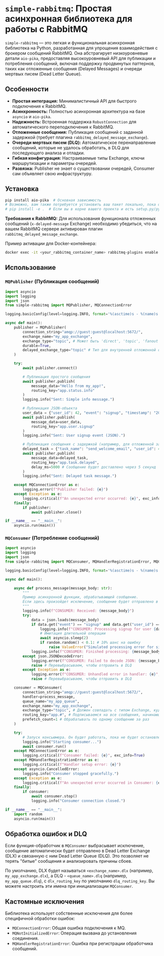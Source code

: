 # `simple-rabbitmq`: Простая асинхронная библиотека для работы с RabbitMQ

`simple-rabbitmq` — это легкая и функциональная асинхронная библиотека на Python, разработанная для упрощения взаимодействия с брокером сообщений RabbitMQ. Она абстрагирует низкоуровневые детали `aio-pika`, предоставляя высокоуровневый API для публикации и потребления сообщений, включая поддержку продвинутых паттернов, таких как отложенные сообщения (Delayed Messages) и очереди мертвых писем (Dead Letter Queue).

## Особенности

*   **Простая интеграция:** Минималистичный API для быстрого подключения к RabbitMQ.
*   **Асинхронность:** Полностью асинхронная архитектура на базе `asyncio` и `aio-pika`.
*   **Надежность:** Встроенная поддержка `RobustConnection` для автоматического переподключения к RabbitMQ.
*   **Отложенные сообщения:** Публикация сообщений с заданной задержкой (требует плагина `rabbitmq_delayed_message_exchange`).
*   **Очереди мертвых писем (DLQ):** Автоматическое перенаправление сообщений, которые не удалось обработать, в DLQ для последующего анализа и отладки.
*   **Гибкая конфигурация:** Настраиваемые типы Exchange, ключи маршрутизации и параметры очередей.
*   **Развязка:** Publisher не знает о существовании очередей, Consumer сам объявляет свою инфраструктуру.

## Установка

```bash
pip install aio-pika  # Основная зависимость
# Возможно, вам также потребуется установить ваш пакет локально, пока он не опубликован
# pip install -e .  # Если вы в корне вашего проекта и есть setup.py/pyproject.toml
```

**Требования к RabbitMQ:**
Для использования функционала отложенных сообщений (`x-delayed-message` Exchange) необходимо убедиться, что на вашем RabbitMQ сервере активирован плагин `rabbitmq_delayed_message_exchange`.

Пример активации для Docker-контейнера:
```bash
docker exec -it <your_rabbitmq_container_name> rabbitmq-plugins enable rabbitmq_delayed_message_exchange
```

## Использование

### `MQPublisher` (Публикация сообщений)

```python
import asyncio
import logging
import json
from simple-rabbitmq import MQPublisher, MQConnectionError

logging.basicConfig(level=logging.INFO, format='%(asctime)s - %(name)s - %(levelname)s - %(message)s')

async def main():
    publisher = MQPublisher(
        connection_string="amqp://guest:guest@localhost:5672/",
        exchange_name="my_app_exchange",
        exchange_type="topic", # Может быть 'direct', 'topic', 'fanout'
        durable=True,
        delayed_exchange_type="topic" # Тип для внутренней отложенной обработки
    )

    try:
        await publisher.connect()

        # Публикация простого сообщения
        await publisher.publish(
            message_data="Hello from my_app!",
            routing_key="app.status.info"
        )
        logging.info("Sent: Simple info message.")

        # Публикация JSON-объекта
        user_data = {"user_id": 42, "event": "signup", "timestamp": "2023-10-27T10:00:00Z"}
        await publisher.publish(
            message_data=user_data,
            routing_key="app.user.signup"
        )
        logging.info("Sent: User signup event (JSON).")

        # Публикация сообщения с задержкой (например, для отложенной задачи)
        delayed_task = {"task_name": "send_welcome_email", "user_id": 42}
        await publisher.publish(
            message_data=delayed_task,
            routing_key="app.task.delayed",
            delay_ms=5000 # Сообщение будет доставлено через 5 секунд
        )
        logging.info("Sent: Delayed task message.")

    except MQConnectionError as e:
        logging.error(f"Publisher failed: {e}")
    except Exception as e:
        logging.critical(f"An unexpected error occurred: {e}", exc_info=True)
    finally:
        if publisher:
            await publisher.close()

if __name__ == "__main__":
    asyncio.run(main())
```

### `MQConsumer` (Потребление сообщений)

```python
import asyncio
import logging
import json
from simple-rabbitmq import MQConsumer, MQHandlerRegistrationError, MQConnectionError

logging.basicConfig(level=logging.INFO, format='%(asctime)s - %(name)s - %(levelname)s - %(message)s')

async def main():

    async def process_message(message_body: str):
        """
        Пример асинхронной функции, обрабатывающей сообщение.
        Если здесь произойдет исключение, сообщение будет отправлено в DLQ.
        """
        logging.info(f"CONSUMER: Received: {message_body}")
        try:
            data = json.loads(message_body)
            if data.get("event") == "signup" and data.get("user_id") == 42:
                logging.info(f"CONSUMER: Processing signup for user {data['user_id']}")
                # Имитация длительной операции
                await asyncio.sleep(2)
                if random.random() < 0.1: # 10% шанс на ошибку
                    raise ValueError("Simulated processing error for signup!")
            logging.info(f"CONSUMER: Finished processing: {message_body}")
        except json.JSONDecodeError:
            logging.error(f"CONSUMER: Failed to decode JSON: {message_body}")
            raise # Перевыбрасываем, чтобы отправить в DLQ
        except Exception as e:
            logging.error(f"CONSUMER: Unhandled error in handler: {e}", exc_info=True)
            raise # Перевыбрасываем, чтобы отправить в DLQ

    consumer = MQConsumer(
        connection_string="amqp://guest:guest@localhost:5672/",
        handler=process_message,
        queue_name="my_app_queue",
        exchange_name="my_app_exchange",
        exchange_type="topic", # Должен совпадать с типом Exchange, куда публикует Publisher
        routing_key="app.#", # Подписываемся на все сообщения, начинающиеся с "app."
        prefetch_count=1 # Обрабатывать по одному сообщению за раз
    )

    try:
        # Запуск консьюмера. Он будет работать, пока не будет остановлен (например, Ctrl+C)
        logging.info("Starting consumer...")
        await consumer.run() 
    except MQConnectionError as e:
        logging.critical(f"Consumer failed: {e}", exc_info=True)
    except MQHandlerRegistrationError as e:
        logging.critical(f"Handler setup error: {e}")
    except asyncio.CancelledError:
        logging.info("Consumer stopped gracefully.")
    except Exception as e:
        logging.critical(f"An unexpected error occurred in Consumer: {e}", exc_info=True)
    finally:
        if consumer:
            await consumer.stop()
            logging.info("Consumer connection closed.")

if __name__ == "__main__":
    import random
    asyncio.run(main())
```

## Обработка ошибок и DLQ

Если функция-обработчик в `MQConsumer` выбрасывает исключение, сообщение автоматически будет отправлено в Dead Letter Exchange (DLX) и связанную с ним Dead Letter Queue (DLQ). Это позволяет не терять "битые" сообщения и анализировать причины сбоев.

По умолчанию, DLX будет называться `<exchange_name>.dlx` (например, `my_app_exchange.dlx`), а DLQ - `<queue_name>.dlq` (например, `my_app_queue.dlq`), с `dlx_routing_key` по умолчанию `dlq_routing_key`. Вы можете настроить эти имена при инициализации `MQConsumer`.

## Кастомные исключения

Библиотека использует собственные исключения для более специфичной обработки ошибок:
*   `MQConnectionError`: Общая ошибка подключения к MQ.
*   `MQNotInitializedError`: Операция вызвана до установления соединения.
*   `MQHandlerRegistrationError`: Ошибка при регистрации обработчика сообщений.
